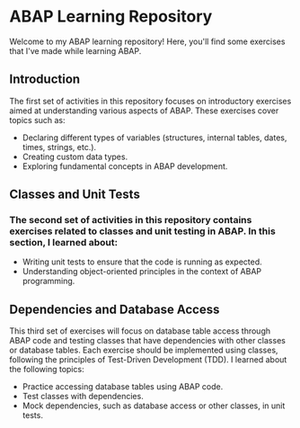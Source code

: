 # ABAP Learning Repository
Welcome to my ABAP learning repository! Here, you'll find some exercises that I've made while learning ABAP.

## Introduction
The first set of activities in this repository focuses on introductory exercises aimed at understanding various aspects of ABAP. These exercises cover topics such as:
- Declaring different types of variables (structures, internal tables, dates, times, strings, etc.).
- Creating custom data types.
- Exploring fundamental concepts in ABAP development.

## Classes and Unit Tests
### The second set of activities in this repository contains exercises related to classes and unit testing in ABAP. In this section, I learned about:
- Writing unit tests to ensure that the code is running as expected.
- Understanding object-oriented principles in the context of ABAP programming.

## Dependencies and Database Access
This third set of exercises will focus on database table access through ABAP code and testing classes that have dependencies with other classes or database tables. Each exercise should be implemented using classes, following the principles of Test-Driven Development (TDD). I learned about the following topics:
- Practice accessing database tables using ABAP code.
- Test classes with dependencies.
- Mock dependencies, such as database access or other classes, in unit tests.

